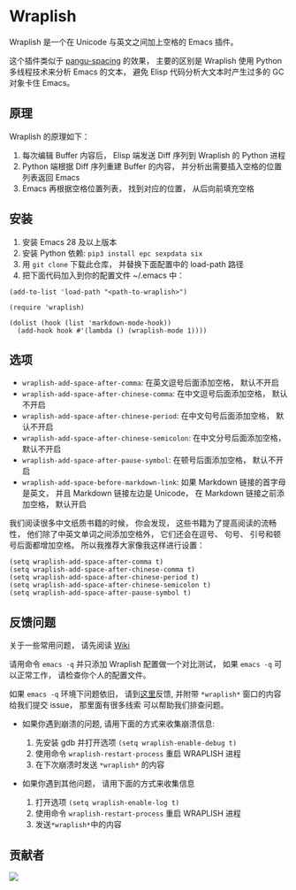 # Wraplish

Wraplish 是一个在 Unicode 与英文之间加上空格的 Emacs 插件。

这个插件类似于 [pangu-spacing](https://github.com/coldnew/pangu-spacing) 的效果， 主要的区别是 Wraplish 使用 Python 多线程技术来分析 Emacs 的文本， 避免 Elisp 代码分析大文本时产生过多的 GC 对象卡住 Emacs。

## 原理

Wraplish 的原理如下：

1. 每次编辑 Buffer 内容后， Elisp 端发送 Diff 序列到 Wraplish 的 Python 进程
2. Python 端根据 Diff 序列重建 Buffer 的内容， 并分析出需要插入空格的位置列表返回 Emacs
3. Emacs 再根据空格位置列表， 找到对应的位置， 从后向前填充空格

## 安装

1. 安装 Emacs 28 及以上版本
2. 安装 Python 依赖: `pip3 install epc sexpdata six`
3. 用 `git clone` 下载此仓库， 并替换下面配置中的 load-path 路径
4. 把下面代码加入到你的配置文件 ~/.emacs 中：

```elisp
(add-to-list 'load-path "<path-to-wraplish>")

(require 'wraplish)

(dolist (hook (list 'markdown-mode-hook))
  (add-hook hook #'(lambda () (wraplish-mode 1))))
```

## 选项
* `wraplish-add-space-after-comma`: 在英文逗号后面添加空格， 默认不开启
* `wraplish-add-space-after-chinese-comma`: 在中文逗号后面添加空格， 默认不开启
* `wraplish-add-space-after-chinese-period`: 在中文句号后面添加空格， 默认不开启
* `wraplish-add-space-after-chinese-semicolon`: 在中文分号后面添加空格， 默认不开启
* `wraplish-add-space-after-pause-symbol`: 在顿号后面添加空格， 默认不开启
* `wraplish-add-space-before-markdown-link`: 如果 Markdown 链接的首字母是英文， 并且 Markdown 链接左边是 Unicode， 在 Markdown 链接之前添加空格， 默认开启

我们阅读很多中文纸质书籍的时候， 你会发现， 这些书籍为了提高阅读的流畅性， 他们除了中英文单词之间添加空格外， 它们还会在逗号、 句号、 引号和顿号后面都增加空格。 所以我推荐大家像我这样进行设置：

```elisp
(setq wraplish-add-space-after-comma t)
(setq wraplish-add-space-after-chinese-comma t)
(setq wraplish-add-space-after-chinese-period t)
(setq wraplish-add-space-after-chinese-semicolon t)
(setq wraplish-add-space-after-pause-symbol t)
```

## 反馈问题

关于一些常用问题， 请先阅读
[Wiki](https://github.com/manateelazycat/wraplish/wiki)

请用命令 `emacs -q` 并只添加 Wraplish 配置做一个对比测试， 如果 `emacs -q` 可以正常工作， 请检查你个人的配置文件。

如果 `emacs -q` 环境下问题依旧， 请到[这里](https://github.com/manateelazycat/wraplish/issues/new)反馈, 并附带 `*wraplish*` 窗口的内容给我们提交 issue， 那里面有很多线索 可以帮助我们排查问题。

- 如果你遇到崩溃的问题, 请用下面的方式来收集崩溃信息:

  1. 先安装 gdb 并打开选项 `(setq wraplish-enable-debug t)`
  2. 使用命令 `wraplish-restart-process` 重启 WRAPLISH 进程
  3. 在下次崩溃时发送 `*wraplish*` 的内容

- 如果你遇到其他问题， 请用下面的方式来收集信息
  1. 打开选项 `(setq wraplish-enable-log t)`
  2. 使用命令 `wraplish-restart-process` 重启 WRAPLISH 进程
  3. 发送`*wraplish*`中的内容

## 贡献者

<a href = "https://github.com/manateelazycat/wraplish/graphs/contributors">
  <img src = "https://contrib.rocks/image?repo=manateelazycat/wraplish"/>
</a>
